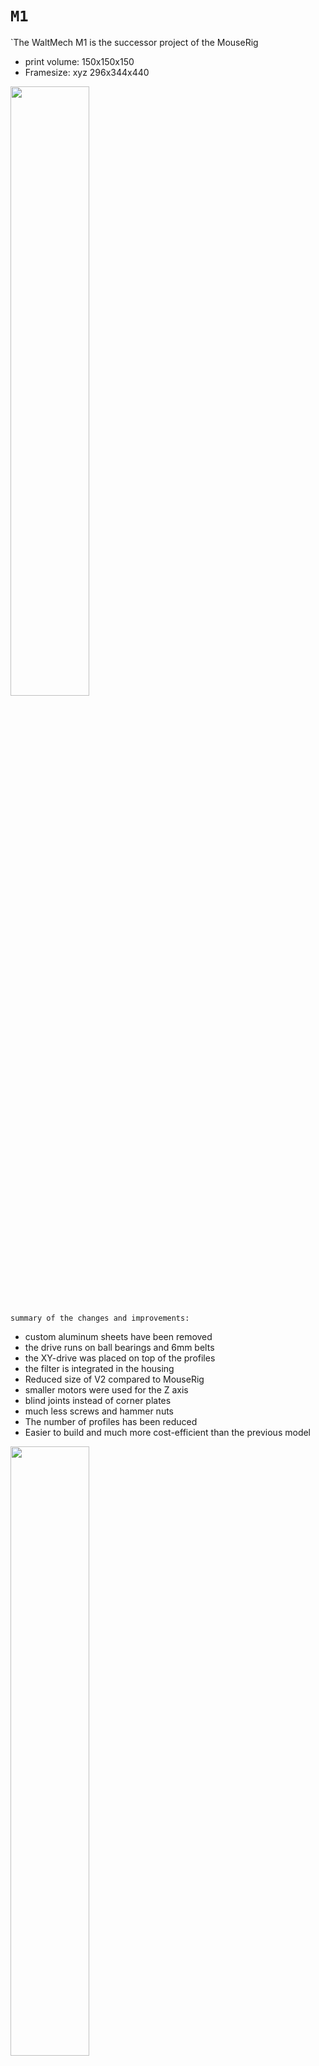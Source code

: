 # `M1`

`The WaltMech M1 is the successor project of the MouseRig
- print volume: 150x150x150
- Framesize:    xyz 296x344x440 

<img src="https://user-images.githubusercontent.com/103261800/163038230-5aa86805-57f0-4f0e-a7d5-fbe5ae32ea9b.jpg" width="50%" height="50%">

`summary of the changes and improvements:` 
- custom aluminum sheets have been removed
- the drive runs on ball bearings and 6mm belts
- the XY-drive was placed on top of the profiles
- the filter is integrated in the housing
- Reduced size of V2 compared to MouseRig 
- smaller motors were used for the Z axis
- blind joints instead of corner plates
- much less screws and hammer nuts
- The number of profiles has been reduced
- Easier to build and much more cost-efficient than the previous model

<img src="https://user-images.githubusercontent.com/103261800/162564658-9e714e86-43d5-44c4-946b-33cd207ab09f.jpg" width="50%" height="50%">


Special thanks to Liam Venter for letting me use his Ventermech Stars

[fastbikegear.co.nz](https://www.fastbikegear.co.nz/index.php?main_page=product_info&cPath=3717&products_id=12371)
